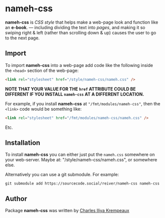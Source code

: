 # nameh-css

**nameh-css** is _CSS style_ that helps make a web-page look and function like an **e-book**.
—
including dividing the text into _pages_, and making it so swiping right &amp; left (rather than scrolling down &amp; up) causes the user to go to the next page.

## Import

To import **nameh-css** into a web-page add code like the following inside the `<head>` section of the web-page:
```html
<link rel="stylesheet" href="/style/nameh-css/nameh.css" />
```

**NOTE THAT YOUR VALUE FOR THE `href` ATTRIBUTE COULD BE DIFFERENT IF YOU INSTALL `nameh-css` AT A DIFFERENT LOCATION.**

For example, if you install **nameh-css** at `"/fmt/modules/nameh-css"`, then the `<link>` code would be something like:
```html
<link rel="stylesheet" href="/fmt/modules/nameh-css/nameh.css" />
```

Etc.

## Installation

To install **nameh-css** you can either just put the `nameh.css` somewhere on your web-server.
Maybe at: "/style/nameh-css/nameh.css", or somewhere else.

Alternatively you can use a git submodule.
For example:

```
git submodule add https://sourcecode.social/reiver/nameh-css nameh-css
```

## Author

Package **nameh-css** was written by [Charles Iliya Krempeaux](http://reiver.link)
